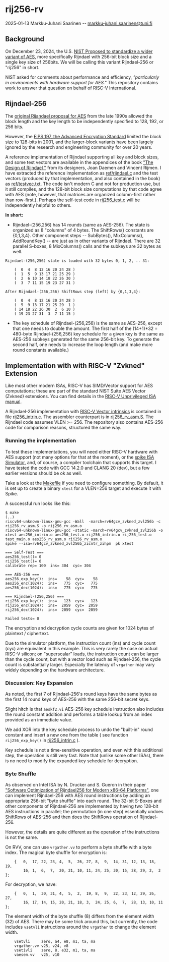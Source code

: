 #   rij256-rv

2025-01-13  Markku-Juhani Saarinen -- markku-juhani.saarinen@tuni.fi


##  Background

On December 23, 2024, the U.S. [NIST Proposed to standardize a wider variant of AES](https://csrc.nist.gov/news/2024/nist-proposes-to-standardize-wider-variant-of-aes),
more specifically Rijndael with 256-bit block size and a single key size of
256bits. We will be calling this variant Rijndael-256 or "rij256" in short.

NIST asked for comments about performance and efficiency,
_"particularly in environments with hardware support for AES."_
This repository contains work to answer that question on behalf
of RISC-V International.


##  Rijndael-256

The [original Rijandael proposal for AES](https://csrc.nist.gov/csrc/media/projects/cryptographic-standards-and-guidelines/documents/aes-development/rijndael-ammended.pdf)
from the late 1990s allowed the block length and the key length to be
independently specified to 128, 192, or 256 bits.

However, the [FIPS 197, the Advanced Encryption Standard](https://doi.org/10.6028/NIST.FIPS.197-upd1) limited the block size to 128-bits in 2001, and the larger-block variants have been largely ignored by the research and engineering community for over 20 years.

A reference implementation of Rijndael supporting all key and block sizes,
and some test vectors are available in the appendices of the book
["The Design of Rijndael "](https://doi.org/10.1007/978-3-662-60769-5) from
its designers, Joan Daemen and Vincent Rijmen. I have extracted the
reference implementation as [ref/rijndael.c](ref/rijndael.c) and the test
vectors (produced by that implementation, and also contained in the book)
as [ref/testvec.txt](ref/testvec.txt). The code isn't modern C and
not for production use, but it still compiles, and the 128-bit block size
computations by that code agree with AES (note, however, that matrices are
organized column-first rather than row-first.). Perhaps the self-test code
in [rij256_test.c](rij256_test.c) will be independently helpful to others.

**In short:**

*   Rijndael-(256,256) has 14 rounds (same as AES-256). The state is
organized as 8 "columns" of 4 bytes. The ShiftRows() constants are {0,1,3,4}.
Other component steps -- SubBytes(), MixColumns(), AddRoundKey() --
are just as in other variants of Rijndael. There are 32 parallel S-boxes,
8 MixColumns() calls and the subkeys are 32 bytes as well.

```
Rijndael-(256,256) state is loaded with 32 bytes 0, 1, 2, .. 31:

    (  0  4  8 12 16 20 24 28 )
    (  1  5  9 13 17 21 25 29 )
    (  2  6 10 14 18 22 26 30 )
    (  3  7 11 15 19 23 27 31 )

After Rijndael-(256,256) ShiftRows step (left) by {0,1,3,4}:

    (  0  4  8 12 16 20 24 28 )
    (  5  9 13 17 21 25 29  1 )
    ( 14 18 22 26 30  2  6 10 )
    ( 19 23 27 31  3  7 11 15 )
```

*   The key schedule of Rijndael-(256,256) is the same as AES-256, except
that one needs to double the amount. The first half of the
(14+1)*32 = 480-byte Rijndael-(256,256) key schedule for a given key is the
same as AES-256 subkeys generated for the same 256-bit key.
To generate the second half, one needs to increase the loop length
(and make more round constants available.)

##  Implementation with with RISC-V "Zvkned" Extension

Like most other modern ISAs, RISC-V has SIMD/Vector support for AES
computations; these are part of the standard NIST Suite AES Vector (Zvkned)
extensions. You can find details in the
[RISC-V Unprivileged ISA manual](https://github.com/riscv/riscv-isa-manual).

A Rijndael-256 implementation with
[RISC-V Vector intrinsics](https://dzaima.github.io/intrinsics-viewer/)
is contained in file [rij256_intrin.c](rij256_intrin.c).
The assembler counterpart is in [rij256_rv_asm.S](rij256_rv_asm.S).
The Rijndael code assumes VLEN >= 256. The repository also contains AES-256
code for comparison reasons, structured the same way.


### Running the implementation

To test these implementations, you will need either RISC-V hardware with
AES support (not many options for that at the moment), or the
[spike ISA Simulator](https://github.com/riscv-software-src/riscv-isa-sim),
and, of course, a compiler toolchain that supports this target. I have tested
the code with GCC 14.2.0 and CLANG 20 (dev), but a few earlier versions should
be ok as well.

Take a look at the [Makefile](Makefile) if you need to configure something.
By default, it is set up to create a binary `xtest` for a VLEN=256 target
and execute it with Spike.

A successful run looks like this:
```
$ make
(..)
riscv64-unknown-linux-gnu-gcc -Wall  -march=rv64gcv_zvkned_zvl256b -c rij256_rv_asm.S -o rij256_rv_asm.o
riscv64-unknown-linux-gnu-gcc -static -march=rv64gcv_zvkned_zvl256b -o xtest aes256_intrin.o aes256_test.o rij256_intrin.o rij256_test.o test_main.o aes256_rv_asm.o rij256_rv_asm.o
spike --isa=rv64gcv_zvkned_zvl256b_zicntr_zihpm  pk xtest

=== Self-Test ===
aes256_test()= 0
rij256_test()= 0
calibrate rep= 100  ins= 304  cyc= 304

=== AES-256 ===
aes256_exp_key():  ins=    58  cyc=    58
aes256_enc(1024):  ins=   775  cyc=   775
aes256_dec(1024):  ins=   775  cyc=   775

=== Rijndael-(256,256) ===
rij256_exp_key():  ins=   123  cyc=   123
rij256_enc(1024):  ins=  2059  cyc=  2059
rij256_dec(1024):  ins=  2059  cyc=  2059

Failed tests= 0
```
The encryption and decryption cycle counts are given for 1024 bytes of
plaintext / ciphertext.

Due to the simulator platform, the instruction count (ins) and cycle count
(cyc) are equivalent in this example. This is very rarely the case on actual
RISC-V silicon; on "superscalar" loads, the instruction count can be larger
than the cycle count, but with a vector load such as Rijndael-256, the cycle
count is substantially larger. Especially the latency of `vrgather` may
vary widely depending on the hardware architecture.


### Discussion: Key Expansion

As noted, the first 7 of Rijndael-256's round keys have the same bytes
as the first 14 round keys of AES-256 with the same 256-bit secret keys.

Slight hitch is that `aeskf2.vi` AES-256 key schedule instruction also
includes the round constant addition and performs a table lookup
from an index provided as an immediate value.

We add XOR into the key schedule process to undo
the "built-in" round constant and insert a new one from the table
( see function `rij256_exp_key()` in [rij256_intrin.c](rij256_intrin.c) ).

Key schedule is not a time-sensitive operation, and even with this
additional step, the operation is still very fast. Note that
(unlike some other ISAs), there is no need to modify the expanded
key schedule for decryption.


### Byte Shuffle

As observed on Intel ISA by N. Drucker and S. Gueron in their paper
["Software Optimization of Rijndael256 for Modern x86-64 Platforms"](https://doi.org/10.1007/978-3-030-97652-1_18),
one can implement Rijndael-256 with AES round
instructions by adding an appropriate 256-bit "byte shuffle" into each round.
The 32-bit S-Boxes and other components of Rijndael-256 are implemented by
having two 128-bit AES instructions in parallel; the permutation (in one step)
essentially undoes ShiftRows of AES-256 and then does the ShiftRows operation
of Rijndael-256.

However, the details are quite different as the operation of the instructions
is not the same.

On RVV, one can use `vrgather.vv` to perform a byte shuffle with a byte
index. The magical byte shuffle for encryption is:
```
    {   0,  17, 22, 23, 4,  5,  26, 27, 8,  9,  14, 31, 12, 13, 18, 19,
        16, 1,  6,  7,  20, 21, 10, 11, 24, 25, 30, 15, 28, 29, 2,  3  };
```
For decryption, we have:
```
    {   0,  1,  30, 31, 4,  5,  2,  19, 8,  9,  22, 23, 12, 29, 26, 27,
        16, 17, 14, 15, 20, 21, 18, 3,  24, 25, 6,  7,  28, 13, 10, 11  };

```

The element width of the byte shuffle (8) differs from the element
width (32) of AES. There may be some trick around this, but currently,
the code includes `vsetvli` instructions around the `vrgather` to change
the element width.

```
    vsetvli     zero, a4, e8, m1, ta, ma
    vrgather.vv v25, v24, v8
    vsetivli    zero, 8, e32, m1, ta, ma
    vaesem.vv   v25, v10
```



